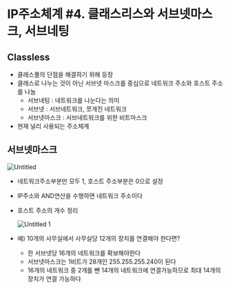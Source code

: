 # IP주소체계 #4. 클래스리스와 서브넷마스크, 서브네팅

## Classless

- 클래스풀의 단점을 해결하기 위해 등장
- 클래스로 나누는 것이 아닌 서브넷 마스크를 중심으로 네트워크 주소와 호스트 주소를 나눔
    - 서브네팅 : 네트워크를 나눈다는 의미
    - 서브넷 : 서브네트워크, 쪼개진 네트워크
    - 서브넷마스크 : 서브네트워크를 위한 비트마스크
- 현재 널리 사용되는 주소체계

## 서브넷마스크

![Untitled](https://user-images.githubusercontent.com/47595515/211575651-121d0658-1683-4ca7-b9e8-0a794a63e974.png)

- 네트워크주소부분만 모두 1, 호스트 주소부분은 0으로 설정
- IP주소와 AND연산을 수행하면 네트워크 주소이다
- 호스트 주소의 개수 정리

  ![Untitled 1](https://user-images.githubusercontent.com/47595515/211575658-dbe1fec4-40eb-4826-80f5-aa2e3f1aae6d.png)

- 예) 10개의 사무실에서 사무실당 12개의 장치를 연결해야 한다면?
    - 한 서브넷당 16개의 네트워크를 확보해야한다
    - 서브넷마스크는 1비트가 28개인 255.255.255.240이 된다
    - 16개의 네트워크 중 2개를 뺀 14개의 네트워크에 연결가능하므로 최대 14개의 장치가 연결 가능하다